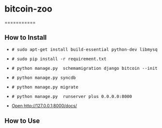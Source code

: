 # bitcoin-zoo
===========
## How to Install
* <pre># sudo apt-get install build-essential python-dev libmysqlclient-dev </pre>
* <pre># sudo pip install -r requirement.txt </pre>
* <pre># python manage.py  schemamigration django_bitcoin --initial </pre>
* <pre># python manage.py syncdb </pre>
* <pre># python manage.py migrate </pre>
* <pre># python manage.py  runserver_plus 0.0.0.0:8000 </pre>
* <a href="http://127.0.0.1:8000/docs/">Open http://127.0.0.1:8000/docs/</a> 


## How to Use